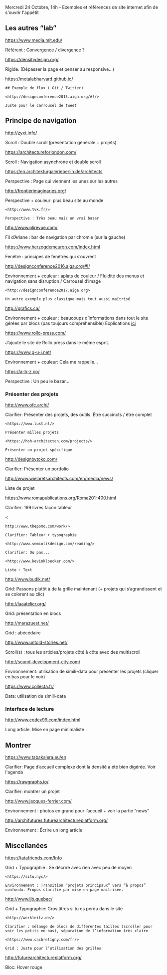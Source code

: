 Mercredi 24 Octobre, 14h - Exemples et références de site internet afin de s'ouvrir l'appétit



## Les autres “lab”

<https://www.media.mit.edu/>

Référent : Convergence / divergence ?

<https://densitydesign.org/>

Rigide. (Dépasser la page  et penser au responsive…)

<https://metalabharvard.github.io/>

```
## Exemple de flux ( Git / Twitter)

<http://designconference2015.aiga.org/#!/>

Juste pour le carrousel de tweet
```



## Principe de navigation

<http://zyxt.info/>

Scroll : Double scroll (présentation générale + projets)

<https://architectureforlondon.com/>

Scroll : Navigation asynchrone et double scroll

<https://en.architekturgalerieberlin.de/architects>

Perspective : Page qui viennent les unes sur les autres

<http://frontierimaginaries.org/>

Perspective + couleur: plus beau site au monde



```
<http://www.tvk.fr/>

Perspective : Très beau mais un vrai bazar
```

<http://www.plirevue.com/>

Fil d’Ariane : bar de navigation par chromie (sur la gauche)

<https://www.herzogdemeuron.com/index.html>

Fenêtre : principes de fenêtres qui s’ouvrent

<http://designconference2016.aiga.org/#!/>

Environnement + couleur : aplats de couleur / Fluidité des menus et navigation sans disruption / Carrousel d’image

```
<http://designconference2017.aiga.org>

Un autre exemple plus classique mais tout aussi maîtrisé
```

<http://grafics.ca/>

Environnement + couleur : beaucoups d’informations dans tout le site gérées par blocs (pas toujours compréhensible) Explications [ici](https://www.behance.net/gallery/13596299/GRAFICS-CINEMA-RESEARCH-CENTER-Identity-Web?)

<https://www.rollo-press.com/>

J’ajoute le site de Rollo press dans le même esprit.

 

<https://www.g-u-i.net/>

Environnement + couleur: Cela me rappelle…

<https://a-b-z.co/>

Perspective : Un peu le bazar...

### Présenter des projets

<http://www.ofc.archi/>

Clarifier: Présenter des projets, des outils. 
Être succincts / être complet



```
<https://www.lust.nl/>

Présenter milles projets

<https://hoh-architecten.com/projects/> 

Présenter un projet spécifique
```

<http://designbytoko.com/>

Clarifier: Présenter un portfolio

<http://www.wielaretsarchitects.com/en/media/news/>

Liste de projet

<https://www.romapublications.org/Roma201-400.html>

Clarifier: 199 livres façon tableur

<

```
http://www.thepomo.com/work/>

Clarifier: Tableur + typographie

<http://www.semiotikdesign.com/reading/>

Clarifier: Ou pas...

<http://www.kevinkloecker.com/>

Liste : Text
```

<http://www.budik.net/>

Grid: Passons plutôt à de la grille maintenant (+ projets qui s’agrandissent et se colorent au clic)

<http://laaatelier.org/>

Grid: présentation en blocs

<http://marazuest.net/>

Grid : abécédaire 

<http://www.untold-stories.net/>

Scroll(s) : tous les articles/projets côté à côte avec des multiscroll

<http://sound-development-city.com/>

Environnement: utilisation de simili-data pour présenter les projets (cliquer en bas pour le voir)

<https://www.collecta.fr/>

Data: utilisation de simili-data

### Interface de lecture

<http://www.codex99.com/index.html>

Long article. Mise en page minimaliste

## Montrer

<https://www.tabakalera.eu/en> 

Clarifier: Page d’accueil complexe dont la densité a été bien digérée. Voir l'agenda

<https://rawgraphs.io/>.

Clarifier: montrer un projet

<http://www.jacques-ferrier.com/>

Environnement : photos en grand pour l’accueil + voir la partie “news”

<http://archifutures.futurearchitectureplatform.org/>

Environnement : Écrire un long article 

## Miscellanées

<https://tatafriends.com/Info>

Grid + Typographie : Se décrire avec rien avec peu de moyen



```
<https://situ.nyc/>

Environnement : Transition “projets principaux” vers “à propos” confondu. Propos clarifié par mise en page maitrisée.
```

<http://www.ijb.quebec/>

Grid + Typographie: Gros titres si tu es perdu dans le site



```
<http://werkleitz.de/>

Clarifier : mélange de blocs de différentes tailles (scroller pour voir les petits en bas), séparation de l’information très claire

<https://www.cacbretigny.com/fr/>

Grid : Juste pour l’utilisation des grilles
```

<http://futurearchitectureplatform.org/>

Bloc: Hover rouge 

 

 
